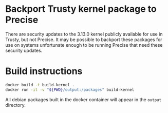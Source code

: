 # Backport Trusty kernel package to Precise

There are security updates to the 3.13.0 kernel publicly available for use in Trusty, but not Precise.  It may be possible to backport these packages for use on systems unfortunate enough to be running Precise that need these security updates.

# Build instructions

```sh
docker build -t build-kernel .
docker run -it -v "${PWD}/output:/packages" build-kernel
```

All debian packages built in the docker container will appear in the `output` directory.
